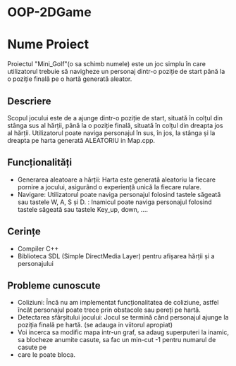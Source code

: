 # OOP-2DGame

# Nume Proiect

Proiectul "Mini_Golf"(o sa schimb numele) este un joc simplu în care utilizatorul trebuie să navigheze un personaj dintr-o poziție de start până la o poziție finală pe o hartă generată aleator.

## Descriere

Scopul jocului este de a ajunge dintr-o poziție de start, situată în colțul din stânga sus al hărții, până la o poziție finală, situată în colțul din dreapta jos al hărții. Utilizatorul poate naviga personajul în sus, în jos, la stânga și la dreapta pe harta generată ALEATORIU in Map.cpp.

## Funcționalități

- Generarea aleatoare a hărții: Harta este generată aleatoriu la fiecare pornire a jocului, asigurând o experiență unică la fiecare rulare.
- Navigare: Utilizatorul poate naviga personajul folosind tastele săgeată sau tastele W, A, S și D.
          : Inamicul poate naviga personajul folosind tastele săgeată sau tastele Key_up, down, ....
## Cerințe

- Compiler C++
- Biblioteca SDL (Simple DirectMedia Layer) pentru afișarea hărții și a personajului

## Probleme cunoscute

- Coliziuni: Încă nu am implementat funcționalitatea de coliziune, astfel încât personajul poate trece prin obstacole sau pereți pe hartă.
- Detectarea sfârșitului jocului: Jocul se termină când personajul ajunge la poziția finală pe hartă. (se adauga in viitorul apropiat)
- Voi incerca sa modific mapa intr-un graf, sa adaug superputeri la inamic, sa blocheze anumite casute, sa fac un min-cut -1 pentru numarul de casute pe
- care le poate bloca.

